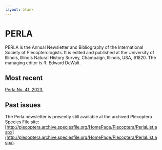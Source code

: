 ```yaml
---
layout: blank
---
```


<div class="container mx-auto my-8 px-4 md:px-0 box-border">

# PERLA

PERLA is the Annual Newsletter and Bibliography of the International Society of Plecopterologists. It is edited and published at the University of Illinois, Illinois Natural History Survey, Champaign, Illinois, USA, 61820. The managing editor is R. Edward DeWalt.

## Most recent

<GalleryMosaic :depiction-id="[1106924]" image-width="100px" class="w-28"  />

[Perla No. 41. 2023.](/perla/Perla_vol_41_10-02-23.pdf)

## Past issues

The Perla newsletter is presently still available at the archived Plecoptera Species File site: [http://plecoptera.archive.speciesfile.org/HomePage/Plecoptera/PerlaList.aspx](http://plecoptera.archive.speciesfile.org/HomePage/Plecoptera/PerlaList.aspx).

</div>
